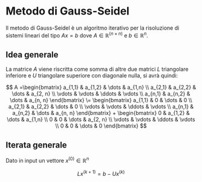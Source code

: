 # Metodo di Gauss-Seidel

Il metodo di Gauss-Seidel è un algoritmo iterativo per la risoluzione di sistemi lineari del tipo $Ax = b$ dove $A \in \mathbb{R}^{(n \times n)}$ e $b \in \mathbb{R}^n$.

## Idea generale 

La matrice $A$ viene riscritta come somma di altre due matrici $L$ triangolare inferiore e $U$ triangolare superiore con diagonale nulla, si avrà quindi:

$$
A =\begin{bmatrix}
a_{1,1} & a_{1,2} & \dots  & a_{1,n} \\
a_{2,1} & a_{2,2} & \dots  & a_{2, n} \\
\vdots  & \vdots  & \ddots & \vdots   \\
a_{n,1} & a_{n,2} & \dots  & a_{n, n} 
\end{bmatrix}
\= 
\begin{bmatrix}
a_{1,1} &   0     & \dots  & 0 \\
a_{2,1} & a_{2,2} & \dots  & 0 \\
\vdots  & \vdots  & \ddots & \vdots   \\
a_{n,1} & a_{n,2} & \dots  & a_{n, n} 
\end{bmatrix}
+
\begin{bmatrix}
0       & a_{1,2} & \dots  & a_{1,n} \\
0       & 0       & \dots  & a_{2, n} \\
\vdots  & \vdots  & \ddots & \vdots   \\
0       & 0       & \dots  & 0
\end{bmatrix}
$$

## Iterata generale

Dato in input un vettore $x^{(0)} \in \mathbb{R}^n$

$$
Lx^{(k+1)} = b - Ux^{(k)}
$$
